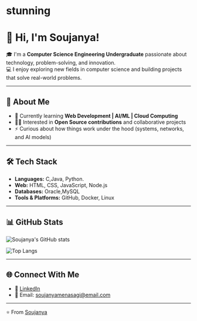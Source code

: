 # stunning

# 👋 Hi, I'm Soujanya!  

🎓 I'm a **Computer Science Engineering Undergraduate** passionate about technology, problem-solving, and innovation.  
💻 I enjoy exploring new fields in computer science and building projects that solve real-world problems.  

---

## 🚀 About Me  
- 🌱 Currently learning **Web Development | AI/ML | Cloud Computing**  
- 👨‍💻 Interested in **Open Source contributions** and collaborative projects  
- ⚡ Curious about how things work under the hood (systems, networks, and AI models)  

---

## 🛠️ Tech Stack  
- **Languages:** C,Java, Python.   
- **Web:** HTML, CSS, JavaScript, Node.js  
- **Databases:** Oracle,MySQL   
- **Tools & Platforms:** GitHub, Docker, Linux  

---

## 📊 GitHub Stats  
![Soujanya's GitHub stats](https://github-readme-stats.vercel.app/api?username=Soujanya653&show_icons=true&theme=tokyonight)  

![Top Langs](https://github-readme-stats.vercel.app/api/top-langs/?username=Soujanya653&layout=compact&theme=tokyonight)  

---

## 🌐 Connect With Me  
- 💼 [LinkedIn]([https://www.linkedin.com/](https://www.linkedin.com/in/soujanya-menasagi-49684526a/))  
- 📧 Email: soujanyamenasagi@email.com  

---

⭐️ From [Soujanya](https://github.com/YOUR-USERNAME)

